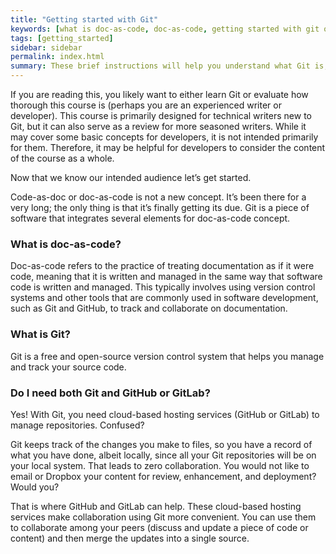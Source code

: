 ```yaml
---
title: "Getting started with Git"
keywords: [what is doc-as-code, doc-as-code, getting started with git on windows, getting started with git command line, getting started with git bash, getting started with git and github, getting started with git and gitlab]
tags: [getting_started]
sidebar: sidebar
permalink: index.html
summary: These brief instructions will help you understand what Git is, what is doc-as-code, why technical writers might use it, and how you can quickly get started with Git.
---
```


If you are reading this, you likely want to either learn Git or evaluate how thorough this course is (perhaps you are an experienced writer or developer). This course is primarily designed for technical writers new to Git, but it can also serve as a review for more seasoned writers. While it may cover some basic concepts for developers, it is not intended primarily for them. Therefore, it may be helpful for developers to consider the content of the course as a whole.

Now that we know our intended audience let’s get started.

Code-as-doc or doc-as-code is not a new concept. It’s been there for a very long; the only thing is that it’s finally getting its due. Git is a piece of software that integrates several elements for doc-as-code concept.

### What is doc-as-code?
Doc-as-code refers to the practice of treating documentation as if it were code, meaning that it is written and managed in the same way that software code is written and managed. This typically involves using version control systems and other tools that are commonly used in software development, such as Git and GitHub, to track and collaborate on documentation.

### What is Git?
Git is a free and open-source version control system that helps you manage and track your source code.

### Do I need both Git and GitHub or GitLab?
Yes!
With Git, you need cloud-based hosting services (GitHub or GitLab) to manage repositories. Confused?

Git keeps track of the changes you make to files, so you have a record of what you have done, albeit locally, since all your Git repositories will be on your local system. That leads to zero collaboration. You would not like to email or Dropbox your content for review, enhancement, and deployment? Would you?

That is where GitHub and GitLab can help. These cloud-based hosting services make collaboration using Git more convenient. You can use them to collaborate among your peers (discuss and update a piece of code or content) and then merge the updates into a single source.